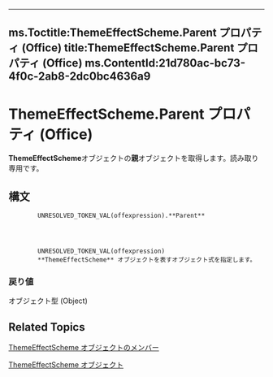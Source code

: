 

---
ms.Toctitle:ThemeEffectScheme.Parent プロパティ (Office)
title:ThemeEffectScheme.Parent プロパティ (Office)
ms.ContentId:21d780ac-bc73-4f0c-2ab8-2dc0bc4636a9
---
# ThemeEffectScheme.Parent プロパティ (Office)




**ThemeEffectScheme**オブジェクトの**親**オブジェクトを取得します。読み取り専用です。

## 構文

            UNRESOLVED_TOKEN_VAL(offexpression).**Parent**




            UNRESOLVED_TOKEN_VAL(offexpression)
            **ThemeEffectScheme** オブジェクトを表すオブジェクト式を指定します。

### 戻り値
オブジェクト型 (Object)





## Related Topics

[ThemeEffectScheme オブジェクトのメンバー](4a48841c-2f51-2fe4-360b-a5d0044dba80.md)

[ThemeEffectScheme オブジェクト](3fad64c0-94ca-8749-0282-3ed903e2aa84.md)




